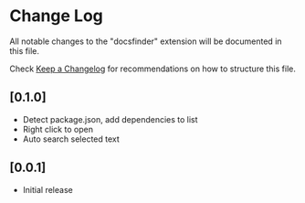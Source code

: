 # Change Log

All notable changes to the "docsfinder" extension will be documented in this file.

Check [Keep a Changelog](http://keepachangelog.com/) for recommendations on how to structure this file.

## [0.1.0]
- Detect package.json, add dependencies to list
- Right click to open
- Auto search selected text

## [0.0.1]
- Initial release